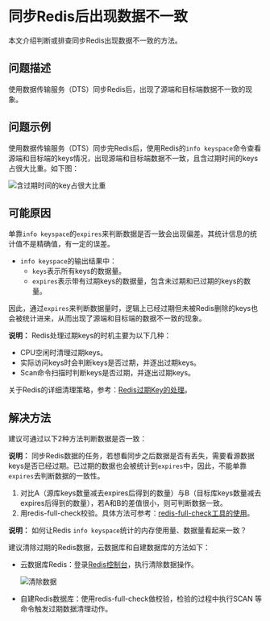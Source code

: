 # 同步Redis后出现数据不一致

本文介绍判断或排查同步Redis出现数据不一致的方法。

## 问题描述

使用数据传输服务（DTS）同步Redis后，出现了源端和目标端数据不一致的现象。

## 问题示例

使用数据传输服务（DTS）同步完Redis后，使用Redis的`info keyspace`命令查看源端和目标端的keys情况，出现源端和目标端数据不一致，且含过期时间的keys占很大比重。如下图：

![含过期时间的key占很大比重](https://static-aliyun-doc.oss-accelerate.aliyuncs.com/assets/img/zh-CN/4794774161/p245368.png)

## 可能原因

单靠`info keyspace`的`expires`来判断数据是否一致会出现偏差。其统计信息的统计值不是精确值，有一定的误差。

-   `info keyspace`的输出结果中：
    -   `keys`表示所有keys的数据量。
    -   `expires`表示带有过期keys的数据量，包含未过期和已过期的keys的数量。

因此，通过`expires`来判断数据量时，逻辑上已经过期但未被Redis删除的keys也会被统计进来，从而出现了源端和目标端的数据不一致的现象。

**说明：** Redis处理过期keys的时机主要为以下几种：

-   CPU空闲时清理过期keys。
-   实际访问keys时会判断keys是否过期，并逐出过期keys。
-   Scan命令扫描时判断keys是否过期，并逐出过期keys。

关于Redis的详细清理策略，参考：[Redis过期Key的处理](https://developer.aliyun.com/article/257459)。

## 解决方法

建议可通过以下2种方法判断数据是否一致：

**说明：** 同步Redis数据的任务，若想看同步之后数据是否有丢失，需要看源数据keys是否已经过期。已过期的数据也会被统计到`expires`中，因此，不能单靠`expires`去判断数据的一致性。

1.  对比A（源库keys数量减去expires后得到的数量）与B（目标库keys数量减去expires后得到的数量），若A和B的差值很小，则可判断数据一致。
2.  用redis-full-check校验。具体方法可参考：[redis-full-check工具的使用](https://developer.aliyun.com/article/690463)。

**说明：** 如何让Redis `info keyspace`统计的内存使用量、数据量看起来一致？

建议清除过期的Redis数据，云数据库和自建数据库的方法如下：

-   云数据库Redis：登录[Redis控制台](https://kvstorenext.console.aliyun.com/?spm=5176.54432.J_5834642020.4.62d249f0zSgsLO#/home/cn-hangzhou)，执行清除数据操作。

    ![清除数据](https://static-aliyun-doc.oss-accelerate.aliyuncs.com/assets/img/zh-CN/4794774161/p245374.png)

-   自建Redis数据库：使用redis-full-check做校验，检验的过程中执行SCAN 等命令触发过期数据清理动作。

